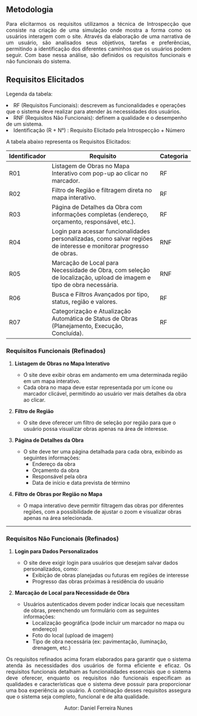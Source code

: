
## **Metodologia**
<p align="justify">Para elicitarmos os requisitos utilizamos a técnica de Introspecção que consiste na criação de uma simulação onde mostra a forma como os usuários interagem com o site. Através da elaboração de uma narrativa de um usuário, são analisados seus objetivos, tarefas e preferências, permitindo a identificação dos diferentes caminhos que os usuários podem seguir. Com base nessa análise, são definidos os requisitos funcionais e não funcionais do sistema. 
</p>

## **Requisitos Elicitados**
<p align="justify">Legenda da tabela: 
<li> RF (Requisitos Funcionais): descrevem as funcionalidades e operações que o sistema deve realizar para atender às necessidades dos usuários. </li>
<li> RNF (Requisitos Não Funcionais): definem a qualidade e o desempenho de um sistema. </li>
<li> Identificação (R + N°) : Requisito Elicitado pela Introspecção + Número
</p>
<p align="justify">A tabela abaixo representa os Requisitos Elicitados:
</p>

| **Identificador** | **Requisito** | **Categoria** | 
|-------------------|---------------|---------------|
| R01 | Listagem de Obras no Mapa Interativo com pop-up ao clicar no marcador. | RF |
| R02 | Filtro de Região e filtragem direta no mapa interativo. | RF |
| R03 | Página de Detalhes da Obra com informações completas (endereço, orçamento, responsável, etc.). | RF |
| R04 | Login para acessar funcionalidades personalizadas, como salvar regiões de interesse e monitorar progresso de obras. | RNF |
| R05 | Marcação de Local para Necessidade de Obra, com seleção de localização, upload de imagem e tipo de obra necessária. | RNF |
| R06 | Busca e Filtros Avançados por tipo, status, região e valores. | RF |
| R07 | Categorização e Atualização Automática de Status de Obras (Planejamento, Execução, Concluída). | RF |

### Requisitos Funcionais (Refinados)

1. **Listagem de Obras no Mapa Interativo**
    
    - O site deve exibir obras em andamento em uma determinada região em um mapa interativo.
    - Cada obra no mapa deve estar representada por um ícone ou marcador clicável, permitindo ao usuário ver mais detalhes da obra ao clicar.
    
2. **Filtro de Região**
    
    - O site deve oferecer um filtro de seleção por região para que o usuário possa visualizar obras apenas na área de interesse.

3. **Página de Detalhes da Obra**
    
    - O site deve ter uma página detalhada para cada obra, exibindo as seguintes informações:
        - Endereço da obra
        - Orçamento da obra
        - Responsável pela obra
        - Data de início e data prevista de término

4. **Filtro de Obras por Região no Mapa**
    
    - O mapa interativo deve permitir filtragem das obras por diferentes regiões, com a possibilidade de ajustar o zoom e visualizar obras apenas na área selecionada.

---

### Requisitos Não Funcionais (Refinados)

1. **Login para Dados Personalizados**
    
    - O site deve exigir login para usuários que desejam salvar dados personalizados, como:
        - Exibição de obras planejadas ou futuras em regiões de interesse
        - Progresso das obras próximas à residência do usuário
2. **Marcação de Local para Necessidade de Obra**
    
    - Usuários autenticados devem poder indicar locais que necessitam de obras, preenchendo um formulário com as seguintes informações:
        - Localização geográfica (pode incluir um marcador no mapa ou endereço)
        - Foto do local (upload de imagem)
        - Tipo de obra necessária (ex: pavimentação, iluminação, drenagem, etc.)

<p align="justify">Os requisitos refinados acima foram elaborados para garantir que o sistema atenda às necessidades dos usuários de forma eficiente e eficaz. Os requisitos funcionais detalham as funcionalidades essenciais que o sistema deve oferecer, enquanto os requisitos não funcionais especificam as qualidades e características que o sistema deve possuir para proporcionar uma boa experiência ao usuário. A combinação desses requisitos assegura que o sistema seja completo, funcional e de alta qualidade.</p>

<center>Autor: Daniel Ferreira Nunes </center>

